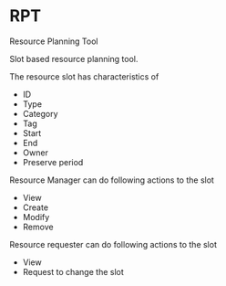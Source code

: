 # RPT
Resource Planning Tool

Slot based resource planning tool.

The resource slot has characteristics of 
- ID
- Type
- Category
- Tag
- Start
- End
- Owner
- Preserve period

Resource Manager can do following actions to the slot
- View
- Create
- Modify
- Remove

Resource requester can do following actions to the slot
- View
- Request to change the slot

